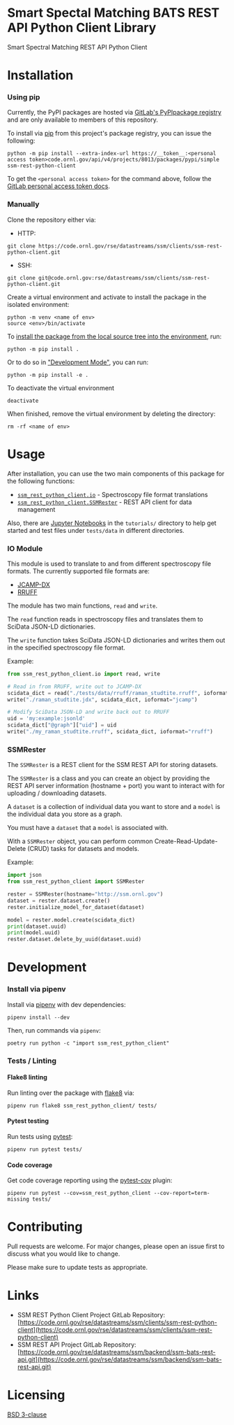 # Smart Spectal Matching BATS REST API Python Client Library 

Smart Spectral Matching REST API Python Client

# Installation

### Using pip
Currently, the PyPI packages are hosted
via [GitLab's PyPIpackage registry](https://docs.gitlab.com/ee/user/packages/pypi_repository/)
and are only available to members of this repository.

To install via [pip](https://pip.pypa.io/en/stable/) from this project's package registry, you can issue the following:
```
python -m pip install --extra-index-url https://__token__:<personal access token>code.ornl.gov/api/v4/projects/8013/packages/pypi/simple ssm-rest-python-client
```

To get the `<personal access token>` for the command above,
follow the [GitLab personal access token docs](https://docs.gitlab.com/ee/user/profile/personal_access_tokens.html).

### Manually
Clone the repository either via:
 - HTTP:
```
git clone https://code.ornl.gov/rse/datastreams/ssm/clients/ssm-rest-python-client.git
```
 - SSH:
```
git clone git@code.ornl.gov:rse/datastreams/ssm/clients/ssm-rest-python-client.git
```

Create a virtual environment and activate to install the package in the isolated environment:
```
python -m venv <name of env>
source <env>/bin/activate
```

To [install the package from the local source tree into the environment](https://packaging.python.org/tutorials/installing-packages/#installing-from-a-local-src-tree), run:
```
python -m pip install .
```

Or to do so in ["Development Mode"](https://setuptools.readthedocs.io/en/latest/setuptools.html#development-mode), you can run:
```
python -m pip install -e .
```

To deactivate the virtual environment
```
deactivate
```

When finished, remove the virtual environment by deleting the directory:
```
rm -rf <name of env>
```

# Usage
After installation, you can use the two main components of this package for the
following functions:
* [`ssm_rest_python_client.io`](#io-module) - Spectroscopy file format translations
* [`ssm_rest_python_client.SSMRester`](#ssmrester) - REST API client for data management

Also, there are [Jupyter Notebooks](https://jupyter.org/)
in the `tutorials/` directory to help get started
and test files under `tests/data` in different directories.

### IO Module

This module is used to translate to and from different spectroscopy file formats.
The currently supported file formats are:
* [JCAMP-DX](http://jcamp-dx.org/)
* [RRUFF](https://rruff.info/)

The module has two main functions, `read` and `write`.

The `read` function reads in spectroscopy files
and translates them to SciData JSON-LD dictionaries.

The `write` function takes SciData JSON-LD dictionaries
and writes them out in the specified spectroscopy file format.

Example:
```python
from ssm_rest_python_client.io import read, write

# Read in from RRUFF, write out to JCAMP-DX
scidata_dict = read("./tests/data/rruff/raman_studtite.rruff", ioformat="rruff")
write("./raman_studtite.jdx", scidata_dict, ioformat="jcamp")

# Modify SciData JSON-LD and write back out to RRUFF
uid = 'my:example:jsonld'
scidata_dict["@graph"]["uid"] = uid
write("./my_raman_studtite.rruff", scidata_dict, ioformat="rruff")
```

### SSMRester

The `SSMRester` is a REST client for the SSM REST API for storing datasets.

The `SSMRester` is a class and you can create an object by providing
the REST API server information (hostname + port) you want to interact
with for uploading / downloading datasets.

A `dataset` is a collection of individual data you want to store
and a `model` is the individual data you store as a graph.

You must have a `dataset` that a `model` is associated with.

With a `SSMRester` object, you can perform common
Create-Read-Update-Delete (CRUD) tasks for datasets and models.

Example:
```python
import json
from ssm_rest_python_client import SSMRester

rester = SSMRester(hostname="http://ssm.ornl.gov")
dataset = rester.dataset.create()
rester.initialize_model_for_dataset(dataset)

model = rester.model.create(scidata_dict)
print(dataset.uuid)
print(model.uuid)
rester.dataset.delete_by_uuid(dataset.uuid)
```

# Development

### Install via pipenv

Install via [pipenv](https://pipenv.pypa.io/en/latest/) with dev dependencies:
```
pipenv install --dev
```

Then, run commands via `pipenv`:
```
poetry run python -c "import ssm_rest_python_client"
```

### Tests / Linting

#### Flake8 linting
Run linting over the package with [flake8](https://flake8.pycqa.org/en/latest/) via:
```
pipenv run flake8 ssm_rest_python_client/ tests/
```

#### Pytest testing
Run tests using [pytest](https://docs.pytest.org/en/stable/):
```
pipenv run pytest tests/
```

#### Code coverage

Get code coverage reporting using the [pytest-cov](https://pytest-cov.readthedocs.io/en/latest/) plugin:
```
pipenv run pytest --cov=ssm_rest_python_client --cov-report=term-missing tests/
```

# Contributing
Pull requests are welcome. For major changes, please open an issue first to discuss what you would like to change.

Please make sure to update tests as appropriate.

# Links
* SSM REST Python Client Project GitLab Repository: [https://code.ornl.gov/rse/datastreams/ssm/clients/ssm-rest-python-client](https://code.ornl.gov/rse/datastreams/ssm/clients/ssm-rest-python-client)
* SSM REST API Project GitLab Repository: [https://code.ornl.gov/rse/datastreams/ssm/backend/ssm-bats-rest-api.git](https://code.ornl.gov/rse/datastreams/ssm/backend/ssm-bats-rest-api.git)

# Licensing
[BSD 3-clause](https://choosealicense.com/licenses/bsd-3-clause/)

